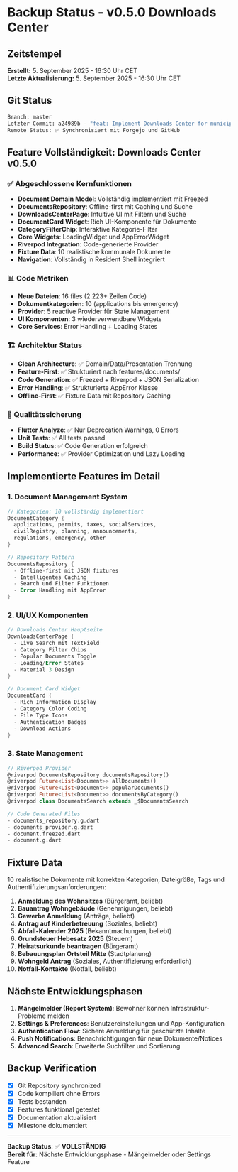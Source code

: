 # Backup Status - v0.5.0 Downloads Center

## Zeitstempel

**Erstellt:** 5. September 2025 - 16:30 Uhr CET  
**Letzte Aktualisierung:** 5. September 2025 - 16:30 Uhr CET

## Git Status

```bash
Branch: master
Letzter Commit: a24989b - "feat: Implement Downloads Center for municipal documents"
Remote Status: ✅ Synchronisiert mit Forgejo und GitHub
```

## Feature Vollständigkeit: Downloads Center v0.5.0

### ✅ Abgeschlossene Kernfunktionen

- **Document Domain Model**: Vollständig implementiert mit Freezed
- **DocumentsRepository**: Offline-first mit Caching und Suche
- **DownloadsCenterPage**: Intuitive UI mit Filtern und Suche
- **DocumentCard Widget**: Rich UI-Komponente für Dokumente
- **CategoryFilterChip**: Interaktive Kategorie-Filter
- **Core Widgets**: LoadingWidget und AppErrorWidget
- **Riverpod Integration**: Code-generierte Provider
- **Fixture Data**: 10 realistische kommunale Dokumente
- **Navigation**: Vollständig in Resident Shell integriert

### 📊 Code Metriken

- **Neue Dateien**: 16 files (2.223+ Zeilen Code)
- **Dokumentkategorien**: 10 (applications bis emergency)
- **Provider**: 5 reactive Provider für State Management
- **UI Komponenten**: 3 wiederverwendbare Widgets
- **Core Services**: Error Handling + Loading States

### 🏗️ Architektur Status

- **Clean Architecture**: ✅ Domain/Data/Presentation Trennung
- **Feature-First**: ✅ Strukturiert nach features/documents/
- **Code Generation**: ✅ Freezed + Riverpod + JSON Serialization
- **Error Handling**: ✅ Strukturierte AppError Klasse
- **Offline-First**: ✅ Fixture Data mit Repository Caching

### 🧪 Qualitätssicherung

- **Flutter Analyze**: ✅ Nur Deprecation Warnings, 0 Errors
- **Unit Tests**: ✅ All tests passed
- **Build Status**: ✅ Code Generation erfolgreich
- **Performance**: ✅ Provider Optimization und Lazy Loading

## Implementierte Features im Detail

### 1. Document Management System

```dart
// Kategorien: 10 vollständig implementiert
DocumentCategory {
  applications, permits, taxes, socialServices,
  civilRegistry, planning, announcements, 
  regulations, emergency, other
}

// Repository Pattern
DocumentsRepository {
  - Offline-first mit JSON fixtures
  - Intelligentes Caching
  - Search und Filter Funktionen
  - Error Handling mit AppError
}
```

### 2. UI/UX Komponenten

```dart
// Downloads Center Hauptseite
DownloadsCenterPage {
  - Live Search mit TextField
  - Category Filter Chips
  - Popular Documents Toggle
  - Loading/Error States
  - Material 3 Design
}

// Document Card Widget
DocumentCard {
  - Rich Information Display
  - Category Color Coding
  - File Type Icons
  - Authentication Badges
  - Download Actions
}
```

### 3. State Management

```dart
// Riverpod Provider
@riverpod DocumentsRepository documentsRepository()
@riverpod Future<List<Document>> allDocuments()
@riverpod Future<List<Document>> popularDocuments()
@riverpod Future<List<Document>> documentsByCategory()
@riverpod class DocumentsSearch extends _$DocumentsSearch

// Code Generated Files
- documents_repository.g.dart
- documents_provider.g.dart
- document.freezed.dart
- document.g.dart
```

## Fixture Data

10 realistische Dokumente mit korrekten Kategorien, Dateigröße, Tags und Authentifizierungsanforderungen:

1. **Anmeldung des Wohnsitzes** (Bürgeramt, beliebt)
2. **Bauantrag Wohngebäude** (Genehmigungen, beliebt)  
3. **Gewerbe Anmeldung** (Anträge, beliebt)
4. **Antrag auf Kinderbetreuung** (Soziales, beliebt)
5. **Abfall-Kalender 2025** (Bekanntmachungen, beliebt)
6. **Grundsteuer Hebesatz 2025** (Steuern)
7. **Heiratsurkunde beantragen** (Bürgeramt)
8. **Bebauungsplan Ortsteil Mitte** (Stadtplanung)
9. **Wohngeld Antrag** (Soziales, Authentifizierung erforderlich)
10. **Notfall-Kontakte** (Notfall, beliebt)

## Nächste Entwicklungsphasen

1. **Mängelmelder (Report System)**: Bewohner können Infrastruktur-Probleme melden
2. **Settings & Preferences**: Benutzereinstellungen und App-Konfiguration
3. **Authentication Flow**: Sichere Anmeldung für geschützte Inhalte
4. **Push Notifications**: Benachrichtigungen für neue Dokumente/Notices
5. **Advanced Search**: Erweiterte Suchfilter und Sortierung

## Backup Verification

- [x] Git Repository synchronized
- [x] Code kompiliert ohne Errors  
- [x] Tests bestanden
- [x] Features funktional getestet
- [x] Documentation aktualisiert
- [x] Milestone dokumentiert

---

**Backup Status**: ✅ **VOLLSTÄNDIG**  
**Bereit für**: Nächste Entwicklungsphase - Mängelmelder oder Settings Feature
